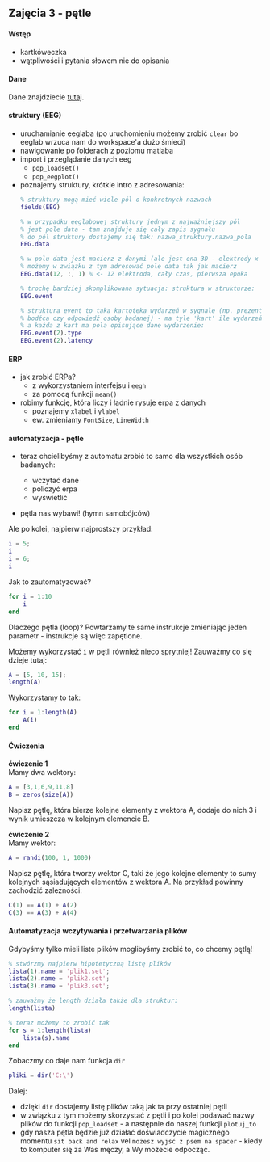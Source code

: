 ## Zajęcia 3 - pętle

#### Wstęp
* kartkóweczka
* wątpliwości i pytania słowem nie do opisania

#### Dane
Dane znajdziecie [tutaj](https://www.dropbox.com/sh/p36697ph7py06q1/AAAteqj3Oia28VeAbQCpnizba?dl=0).

#### struktury (EEG)
* uruchamianie eeglaba (po uruchomieniu możemy zrobić `clear` bo eeglab wrzuca nam do workspace'a dużo śmieci)
* nawigowanie po folderach z poziomu matlaba
* import i przeglądanie danych eeg
  - `pop_loadset()`
  - `pop_eegplot()`
* poznajemy struktury, krótkie intro z adresowania:
  ```matlab
  % struktury mogą mieć wiele pól o konkretnych nazwach
  fields(EEG)

  % w przypadku eeglabowej struktury jednym z najważniejszy pól
  % jest pole data - tam znajduje się cały zapis sygnału
  % do pól struktury dostajemy się tak: nazwa_struktury.nazwa_pola
  EEG.data

  % w polu data jest macierz z danymi (ale jest ona 3D - elektrody x czas x epoki)
  % możemy w związku z tym adresować pole data tak jak macierz
  EEG.data(12, :, 1) % <- 12 elektroda, cały czas, pierwsza epoka
  
  % trochę bardziej skomplikowana sytuacja: struktura w strukturze:
  EEG.event
  
  % struktura event to taka kartoteka wydarzeń w sygnale (np. prezentacja
  % bodźca czy odpowiedź osoby badanej) - ma tyle 'kart' ile wydarzeń
  % a każda z kart ma pola opisujące dane wydarzenie:
  EEG.event(2).type
  EEG.event(2).latency
  ```

#### ERP
* jak zrobić ERPa?
  - z wykorzystaniem interfejsu i `eegh`
  - za pomocą funkcji `mean()`
* robimy funkcję, która liczy i ładnie rysuje erpa z danych
  - poznajemy `xlabel` i `ylabel`
  - ew. zmieniamy `FontSize`, `LineWidth`


#### automatyzacja - pętle

* teraz chcielibyśmy z automatu zrobić to samo dla wszystkich osób badanych:
  - wczytać dane
  - policzyć erpa
  - wyświetlić

* pętla nas wybawi! (hymn samobójców)

Ale po kolei, najpierw najprostszy przykład:
```matlab
i = 5;
i
i = 6;
i
```

Jak to zautomatyzować?
```matlab
for i = 1:10
	i
end
```

Dlaczego pętla (loop)?
Powtarzamy te same instrukcje zmieniając jeden parametr - instrukcje są więc zapętlone.

Możemy wykorzystać `i` w pętli również nieco sprytniej!
Zauważmy co się dzieje tutaj:

```matlab
A = [5, 10, 15];
length(A)
```

Wykorzystamy to tak:
```matlab
for i = 1:length(A)
	A(i)
end
```

#### Ćwiczenia
**ćwiczenie 1**  
Mamy dwa wektory:
```matlab
A = [3,1,6,9,11,8]
B = zeros(size(A))
```
Napisz pętlę, która bierze kolejne elementy z wektora A, dodaje do nich 3 i wynik umieszcza w kolejnym elemencie B.

**ćwiczenie 2**  
Mamy wektor:
```matlab
A = randi(100, 1, 1000)
```
Napisz pętlę, która tworzy wektor C, taki że jego kolejne elementy to sumy kolejnych sąsiadujących elementów z wektora A.
Na przykład powinny zachodzić zależności:
```matlab
C(1) == A(1) + A(2)
C(3) == A(3) + A(4)
```

#### Automatyzacja wczytywania i przetwarzania plików
Gdybyśmy tylko mieli liste plików moglibyśmy zrobić to, co chcemy pętlą!
```matlab
% stwórzmy najpierw hipotetyczną listę plików
lista(1).name = 'plik1.set';
lista(2).name = 'plik2.set';
lista(3).name = 'plik3.set';

% zauważmy że length działa także dla struktur:
length(lista)

% teraz możemy to zrobić tak
for s = 1:length(lista)
	lista(s).name
end
```

Zobaczmy co daje nam funkcja `dir`
```matlab
pliki = dir('C:\')
```

Dalej:
- dzięki `dir` dostajemy listę plików taką jak ta przy ostatniej pętli
- w związku z tym możemy skorzystać z pętli i po kolei podawać nazwy plików do funkcji `pop_loadset` - a następnie do naszej funkcji `plotuj_to`
- gdy nasza pętla będzie już działać doświadczycie magicznego momentu `sit back and relax` vel `możesz wyjść z psem na spacer` - kiedy to komputer się za Was męczy, a Wy możecie odpocząć.
